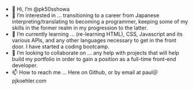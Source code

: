 - 👋 Hi, I’m @pk50sshowa
- 👀 I’m interested in ... transitioning to a career from Japanese interpreting/translating to becoming a programmer, keeping some of my skills in the former realm in my progression to the latter.
- 🌱 I’m currently learning ... (re-learning HTML), CSS, Javascript and its various APIs, and any other languages necessary to get in the front door. I have started a coding bootcamp.
- 💞️ I’m looking to collaborate on ... any help with projects that will help build my portfolio in order to gain a position as a full-time front-end developer.
- 📫 How to reach me ... Here on Github, or by email at paul＠pjkoehler.com

<!---
pk50sshowa/pk50sshowa is a ✨ special ✨ repository because its `README.md` (this file) appears on your GitHub profile.
You can click the Preview link to take a look at your changes.
--->
